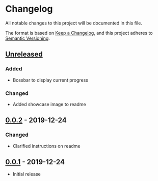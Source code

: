 # Changelog
All notable changes to this project will be documented in this file.

The format is based on [Keep a Changelog](https://keepachangelog.com/en/1.0.0/), and this project adheres to [Semantic Versioning](https://semver.org/spec/v2.0.0.html).

## [Unreleased]
### Added
- Bossbar to display current progress
### Changed
- Added showcase image to readme

## [0.0.2] - 2019-12-24
### Changed
- Clarified instructions on readme

## [0.0.1] - 2019-12-24
- Initial release

[Unreleased]: https://github.com/Arcensoth/chunkbuster-datapack/compare/v0.0.2...HEAD
[0.0.2]: https://github.com/Arcensoth/chunkbuster-datapack/compare/v0.0.1...v0.0.2
[0.0.1]: https://github.com/Arcensoth/chunkbuster-datapack/releases/tag/v0.0.1
